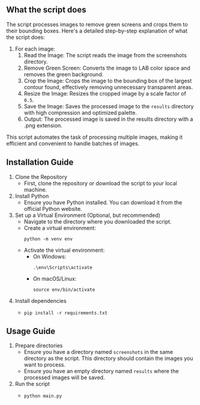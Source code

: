 ## What the script does

The script processes images to remove green screens and crops them to their bounding boxes. Here's a detailed step-by-step explanation of what the script does:

1. For each image:
   1. Read the Image: The script reads the image from the screenshots directory.
   2. Remove Green Screen: Converts the image to LAB color space and removes the green background.
   3. Crop the Image: Crops the image to the bounding box of the largest contour found, effectively removing unnecessary transparent areas.
   4. Resize the Image: Resizes the cropped image by a scale factor of `0.5`.
   5. Save the Image: Saves the processed image to the `results` directory with high compression and optimized palette.
   6. Output: The processed image is saved in the results directory with a .png extension.

This script automates the task of processing multiple images, making it efficient and convenient to handle batches of images.

## Installation Guide

1. Clone the Repository
    - First, clone the repository or download the script to your local machine.
2. Install Python
   - Ensure you have Python installed. You can download it from the official Python website.
3. Set up a Virtual Environment (Optional, but recommended)
    - Navigate to the directory where you downloaded the script.
    - Create a virtual environment:
      ```shell
      python -m venv env
      ```
    - Activate the virtual environment:
      - On Windows:
        ```shell
        .\env\Scripts\activate
        ```
      - On macOS/Linux:
        ```shell
        source env/bin/activate
        ```
4. Install dependencies
    - ```shell
      pip install -r requirements.txt
      ```

## Usage Guide
1. Prepare directories
   - Ensure you have a directory named `screenshots` in the same directory as the script. This directory should contain the images you want to process.
   - Ensure you have an empty directory named `results` where the processed images will be saved.
2. Run the script
   - ```shell
     python main.py
     ```
